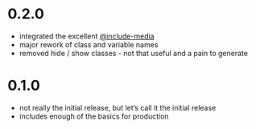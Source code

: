 # 0.2.0
- integrated the excellent [@include-media](http://include-media.com/)
- major rework of class and variable names
- removed hide / show classes - not that useful and a pain to generate

# 0.1.0

- not really the initial release, but let’s call it the initial release
- includes enough of the basics for production